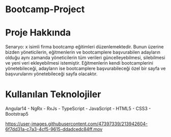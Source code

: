 # Bootcamp-Project

# Proje Hakkında

Senaryo: x isimli firma bootcamp eğitimleri düzenlemektedir. Bunun üzerine bizden yöneticilerin, eğitmenlerin ve bootcamplere başvurabilen adayların olduğu aynı zamanda yöneticilerin tüm verileri güncelleyebilmesi, silebilmesi ve yeni veri ekleyebilmesi istemiştir. Eğitmenlerin kendi bootcamplerini yönetebileceği, adayların ise bootcamplere başvurabileceği özel bir sayfa ve başvurularını yönetebileceği sayfa olacaktır.

# Kullanılan Teknolojiler

Angular14 - NgRx - RxJs - TypeScript - JavaScript - HTML5 - CSS3 - Bootstrap5




https://user-images.githubusercontent.com/47397339/213942604-6f7dd31a-c7a3-4cf5-9615-ddadcedc84ff.mov

